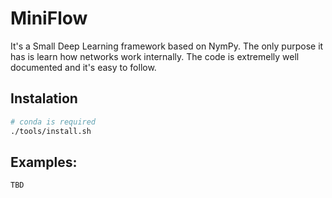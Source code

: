 # MiniFlow
It's a Small Deep Learning framework based on NymPy. The only purpose it has is learn how networks work internally. The code is extremelly well documented and it's easy to follow.

## Instalation
```bash
# conda is required
./tools/install.sh
```

## Examples:
```bash
TBD
```

